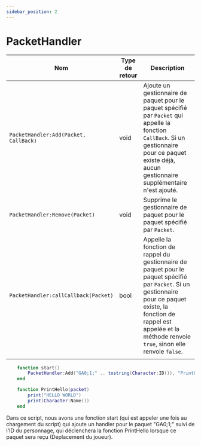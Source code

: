 ```yaml
---
sidebar_position: 2
---
```


# PacketHandler

| Nom                             | Type de retour | Description |
|---------------------------------|----------------|-------------|
| `PacketHandler:Add(Packet, CallBack)`    | void            | Ajoute un gestionnaire de paquet pour le paquet spécifié par `Packet` qui appelle la fonction `CallBack`. Si un gestionnaire pour ce paquet existe déjà, aucun gestionnaire supplémentaire n'est ajouté. |
| `PacketHandler:Remove(Packet)`           | void            | Supprime le gestionnaire de paquet pour le paquet spécifié par `Packet`. |
| `PacketHandler:callCallback(Packet)`     | bool            | Appelle la fonction de rappel du gestionnaire de paquet pour le paquet spécifié par `Packet`. Si un gestionnaire pour ce paquet existe, la fonction de rappel est appelée et la méthode renvoie `true`, sinon elle renvoie `false`. |
                                   |



```lua
    function start()
        PacketHandler:Add("GA0;1;" .. tostring(Character:ID()), "PrintHello")
    end

    function PrintHello(packet)
        print("HELLO WORLD")
        print(Character:Name())
    end
```

Dans ce script, nous avons une fonction start (qui est appeler une fois au chargement du script) qui ajoute un handler pour le paquet "GA0;1;" suivi de l'ID du personnage, qui déclenchera la fonction PrintHello lorsque ce paquet sera reçu (Deplacement du joueur).